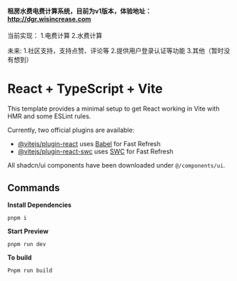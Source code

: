 #### 租房水费电费计算系统，目前为v1版本，体验地址：http://dgr.wisincrease.com
当前实现：
1.电费计算
2.水费计算

未来:
1.社区支持，支持点赞、评论等
2.提供用户登录认证等功能
3.其他（暂时没有想到）


# React + TypeScript + Vite

This template provides a minimal setup to get React working in Vite with HMR and some ESLint rules.

Currently, two official plugins are available:

- [@vitejs/plugin-react](https://github.com/vitejs/vite-plugin-react/blob/main/packages/plugin-react/README.md) uses [Babel](https://babeljs.io/) for Fast Refresh
- [@vitejs/plugin-react-swc](https://github.com/vitejs/vite-plugin-react-swc) uses [SWC](https://swc.rs/) for Fast Refresh

All shadcn/ui components have been downloaded under `@/components/ui`.

## Commands

**Install Dependencies**

```shell
pnpm i
```

**Start Preview**

```shell
pnpm run dev
```

**To build**

```shell
Pnpm run build
```
